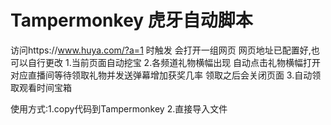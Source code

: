 # Tampermonkey 虎牙自动脚本
访问https://www.huya.com/?a=1 时触发  会打开一组网页 网页地址已配置好,也可以自行更改
1.当前页面自动挖宝
2.各频道礼物横幅出现 自动点击礼物横幅打开对应直播间等待领取礼物并发送弹幕增加获奖几率 领取之后会关闭页面
3.自动领取观看时间宝箱

使用方式:1.copy代码到Tampermonkey  2.直接导入文件
